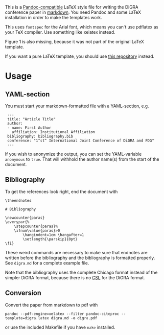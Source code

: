 This is a [Pandoc-compatible](http://pandoc.org/README.html) LaTeX style file for writing the DiGRA conference paper in [markdown](http://commonmark.org/). You need Pandoc and some LaTeX installation in order to make the templates work.

This uses `fontspec` for the Arial font, which means you can't use pdflatex as your TeX compiler. Use something like xelatex instead.

Figure 1 is also missing, because it was not part of the original LaTeX template.

If you want a pure LaTeX template, you should use [this repository](https://github.com/adamsumm/DiGRATex) instead.

# Usage

## YAML-section

You must start your markdown-formatted file with a YAML-section, e.g.

	 ---
	 title: "Article Title"
	 author:
	 - name: First Author
	   affiliation: Institutional Affiliation
	 bibliography: bibliography.bib
	 conference: "1^st^ International Joint Conference of DiGRA and FDG"
	 ---

If you wish to anonymize the output, you can set the YAML-variable `anonymous` to `true`. That will withhold the author name(s) from the start of the document.

## Bibliography

To get the references look right, end the document with

	\theendnotes

	# Bibliography
	
	\newcounter{paras}
	\everypar{%
		\stepcounter{paras}%
		\ifnum\value{paras}>0 
			\hangindent=1cm \hangafter=1
			\setlength{\parskip}{0pt}
	\fi}

These weird commands are necessary to make sure that endnotes are written before the bibliography and the bibliography is formatted properly. See `digra.md` for a complete example file. 

Note that the bibliography uses the complete Chicago format instead of the simpler DiGRA format, because there is no [CSL](http://citationstyles.org/) for the DiGRA format.

## Conversion

Convert the paper from markdown to pdf with

	pandoc --pdf-engine=xelatex --filter pandoc-citeproc --template=digra.latex digra.md -o digra.pdf

or use the included Makefile if you have `make` installed.
